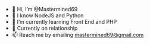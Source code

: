- 👋 Hi, I’m @Mastermined69
- 👀 I know NodeJS and Python
- 🌱 I’m currently learning Front End and PHP
- 💞️ Currently on relationship
- 📫 Reach me by emailing mastermined69@gmail.com


